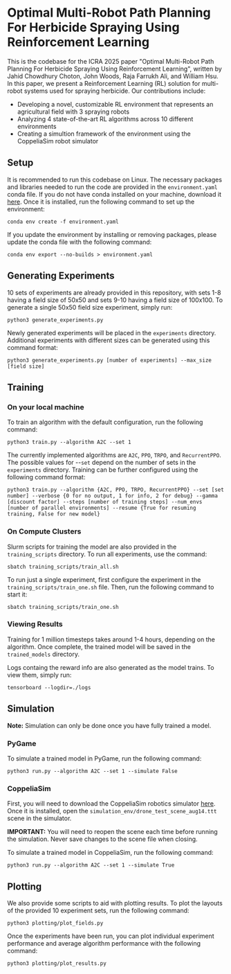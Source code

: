 # Optimal Multi-Robot Path Planning For Herbicide Spraying Using Reinforcement Learning

This is the codebase for the ICRA 2025 paper "Optimal Multi-Robot Path Planning For Herbicide Spraying Using Reinforcement Learning", written by Jahid Chowdhury Choton, John Woods, Raja Farrukh Ali, and William Hsu. In this paper, we present a Reinforcement Learning (RL) solution for multi-robot systems used for spraying herbicide. Our contributions include:

* Developing a novel, customizable RL environment that represents an agricultural field with 3 spraying robots
* Analyzing 4 state-of-the-art RL algorithms across 10 different environments
* Creating a simultion framework of the environment using the CoppeliaSim robot simulator

## Setup

It is recommended to run this codebase on Linux. The necessary packages and libraries needed to run the code are provided in the `environment.yaml` conda file. If you do not have conda installed on your machine, download it [here](https://docs.anaconda.com/miniconda/miniconda-install/). Once it is installed, run the following command to set up the environment:

```
conda env create -f environment.yaml
```

If you update the environment by installing or removing packages, please update the conda file with the following command:

```
conda env export --no-builds > environment.yaml
```

## Generating Experiments

10 sets of experiments are already provided in this repository, with sets 1-8 having a field size of 50x50 and sets 9-10 having a field size of 100x100. To generate a single 50x50 field size experiment, simply run:

```
python3 generate_experiments.py
```

Newly generated experiments will be placed in the `experiments` directory. Additional experiments with different sizes can be generated using this command format:

```
python3 generate_experiments.py [number of experiments] --max_size [field size]
```

## Training

### On your local machine

To train an algorithm with the default configuration, run the following command:

```
python3 train.py --algorithm A2C --set 1
```

The currently implemented algorithms are `A2C`, `PPO`, `TRPO`, and `RecurrentPPO`. The possible values for --`set` depend on the number of sets in the `experiments` directory. Training can be further configured using the following command format:

```
python3 train.py --algorithm {A2C, PPO, TRPO, RecurrentPPO} --set [set number] --verbose {0 for no output, 1 for info, 2 for debug} --gamma [discount factor] --steps [number of training steps] --num_envs [number of parallel environments] --resume {True for resuming training, False for new model}
```

### On Compute Clusters

Slurm scripts for training the model are also provided in the `training_scripts` directory. To run all experiments, use the command:

```
sbatch training_scripts/train_all.sh
```

To run just a single experiment, first configure the experiment in the `training_scripts/train_one.sh` file. Then, run the following command to start it:

```
sbatch training_scripts/train_one.sh
```

### Viewing Results

Training for 1 million timesteps takes around 1-4 hours, depending on the algorithm. Once complete, the trained model will be saved in the `trained_models` directory.

Logs containg the reward info are also generated as the model trains. To view them, simply run:

```
tensorboard --logdir=./logs
```

## Simulation

**Note:** Simulation can only be done once you have fully trained a model.

### PyGame

To simulate a trained model in PyGame, run the following command:

```
python3 run.py --algorithm A2C --set 1 --simulate False
```

### CoppeliaSim

First, you will need to download the CoppeliaSim robotics simulator [here](https://coppeliarobotics.com/). Once it is installed, open the `simulation_env/drone_test_scene_aug14.ttt` scene in the simulator.

**IMPORTANT:** You will need to reopen the scene each time before running the simulation. Never save changes to the scene file when closing.

To simulate a trained model in CoppeliaSim, run the following command:

```
python3 run.py --algorithm A2C --set 1 --simulate True
```

## Plotting

We also provide some scripts to aid with plotting results. To plot the layouts of the provided 10 experiment sets, run the following command:

```
python3 plotting/plot_fields.py
```

Once the experiments have been run, you can plot individual experiment performance and average algorithm performance with the following command:

```
python3 plotting/plot_results.py
```
